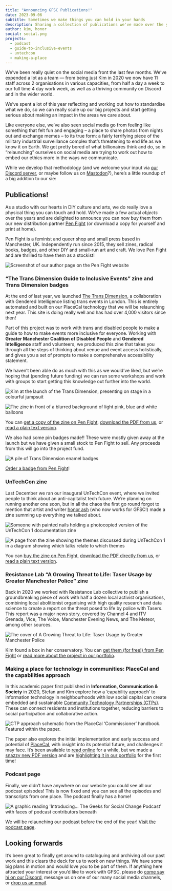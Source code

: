 ```yaml
---
title: "Announcing GFSC Publications!"
date: 2023-09-06
subtitle: Sometimes we make things you can hold in your hands
description: Sharing a collection of publications we've made over the years and announcing a new collaboration with Pen Fight to distribute them!
author: kim, honor
social: social.png
projects:
  - podcast
  - guide-to-inclusive-events
  - untechcon
  - making-a-place
---
```


We’ve been really quiet on the social media front the last few months. We’ve expended a lot as a team — from being just Kim in 2020 we now have 11 staff across 2 organisations in various capacities, from half a day a week to our full time 4 day work week, as well as a thriving community on Discord and in the wider world. 

We’ve spent a lot of this year reflecting and working out how to standardise what we do, so we can really scale up our big projects and start getting serious about making an impact in the areas we care about.

Like everyone else, we’ve also seen social media go from feeling like something that felt fun and engaging – a place to share photos from nights out and exchange memes – to its true form: a fairly terrifying piece of the military industrial surveillance complex that’s threatening to end life as we know it on Earth. We got pretty bored of what billionaires think and do, so in “relaunching” ourselves on social media are trying to work out how to embed our ethics more in the ways we communicate. 

While we develop that methodology (and we welcome your input via [our Discord server](https://discord.gfsc.studio), or maybe follow us on [Mastodon](https://social.gfsc.studio/@gfsc)?), here’s a little roundup of a big addition to our sie:

## Publications!

As a studio with our hearts in DIY culture and arts, we do really love a physical thing you can touch and hold. We’ve made a few actual *objects* over the years and are delighted to announce you can now buy them from our new distribution partner [Pen Fight](https://penfightdistro.com/book-author/gfsc/) (or download a copy for yourself and print at home).

Pen Fight is a feminist and queer shop and small press based in Manchester, UK. Independently run since 2015, they sell zines, radical books, badges, and other DIY and small-run art and craft. We love Pen Fight and are thrilled to have them as a stockist!

![Screenshot of our author page on the Pen Fight website](1.png)

### “The Trans Dimension Guide to Inclusive Events” zine and Trans Dimension badges

At the end of last year, we launched [The Trans Dimension](/project/trans-dimension), a collaboration with Gendered Intelligence listing trans events in London. This is entirely automated and built on our PlaceCal technology that we will be relaunching next year. This site is doing really well and has had over 4,000 visitors since then!

Part of this project was to work with trans and disabled people to make a guide to how to make events more inclusive for everyone. Working with **Greater Manchester Coalition of Disabled People** and **Gendered Intelligence** staff and volunteers, we produced this zine that takes you through all the steps of thinking about venue and event access holistically, and gives you a set of prompts to make a comprehensive accessibility statement.

We haven’t been able do as much with this as we would’ve liked, but we’re hoping that (pending future funding) we can run some workshops and work with groups to start getting this knowledge out further into the world. 

![Kim at the launch of the Trans Dimension, presenting on stage in a colourful jumpsuit](2.png)

![The zine in front of a blurred background of light pink, blue and white balloons](3.png)

You can [get a copy of the zine on Pen Fight](https://penfightdistro.com/shop/the-trans-dimension-zine/), [download the PDF from us](/assets/pdf/Trans-Dimension-Guide-To-Inclusive-Events_1.0.pdf), or [read a plain text version](/text/inclusive-events). 

We also had some pin badges made!! These were mostly given away at the launch but we have given a small stock to Pen Fight to sell. Any proceeds from this will go into the project fund.

![A pile of Trans Dimension enamel badges](4.png)

[Order a badge from Pen Fight](https://penfightdistro.com/shop/the-trans-dimension-pin/)!

### UnTechCon zine

Last December we ran our inaugural UnTechCon event, where we invited people to think about an anti-capitalist tech future. We’re planning on running another one soon, but in all the chaos the first go round forgot to mention that artist and writer [honor ash](https://hnr.fyi) (who now works for GFSC!) made a zine summing up everything we talked about.

![Someone with painted nails holding a photocopied version of the UnTechCon 1 documentation zine](5.png)

![A page from the zine showing the themes discussed during UnTechCon 1 in a diagram showing which talks relate to which themes](6.png)

You can [buy the zine on Pen Fight](https://penfightdistro.com/shop/untechcon-1-an-untech-unconference-documentation-zine/), [download the PDF directly from us](/assets/pdf/untechcon_web.pdf), or [read a plain text version](/text/untechcon-1). 

### Resistance Lab “A Growing Threat to Life: Taser Usage by Greater Manchester Police” zine

Back in 2020 we worked with Resistance Lab collective to publish a groundbreaking piece of work with half a dozen local activist organisations, combining local abolitionist organising with high quality research and data science to create a report on the threat posed to life by police with Tasers. This report was a major news story, covered by Channel 4 and ITV Grenada, Vice, The Voice, Manchester Evening News, and The Meteor, among other sources.

![The cover of A Growing Threat to Life: Taser Usage by Greater Manchester Police](7.png)

Kim found a box in her conservatory. You can [get them (for free!) from Pen Fight](https://penfightdistro.com/shop/a-growing-threat-to-life-taser-usage-by-greater-manchester-police-free-copy/) or [read more about the project in our portfolio](/project/growing-threat-to-life).

### **Making a place for technology in communities: PlaceCal and the capabilities approach**

In this academic paper first published in **Information, Communication & Society** in 2020, Stefan and Kim explore how a ‘capability approach’ to information technology in neighbourhoods with low social capital can create embedded and sustainable [Community Technology Partnerships (CTPs)](/blog/2022/national-network-community-technology-partnerships). These can connect residents and institutions together, reducing barriers to social participation and collaborative action.

![CTP approach schematic from the PlaceCal ‘Commissioner’ handbook. Featured within the paper.](8.png)

The paper also explores the initial implementation and early success and potential of [PlaceCal](/project/placecal), with insight into its potential future, and challenges it may face. It’s been available to [read online](https://www.tandfonline.com/doi/full/10.1080/1369118X.2020.1767173) for a while, but we made a [snazzy new PDF version](/assets/pdf/CTPPaper.pdf) and are [highlighting it in our portfolio](/project/making-a-place) for the first time! 

### Podcast page

Finally, we didn’t have anywhere on our website you could see all our podcast episodes! This is now fixed and you can see all the episodes and transcripts from one place. The podcast finally has a home! 

![A graphic reading 'Introducing... The Geeks for Social Change Podcast' with faces of podcast contributors beneath](9.png)

We will be relaunching our podcast before the end of the year! [Visit the podcast page](/project/podcast).

## Looking forwards

It’s been great to finally get around to cataloguing and archiving all our past work and this clears the deck for us to work on new things. We have some big plans in motion and would love you to be part of them. If anything here attracted your interest or you’d like to work with GFSC, please do [come say hi on our Discord](https://discord.gfsc.studio), message us on one of our many social media channels, or [drop us an email](mailto:info@gfsc.studio).